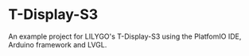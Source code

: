 # T-Display-S3
An example  project for LILYGO's T-Display-S3 using the PlatfomIO IDE, Arduino framework and LVGL.
